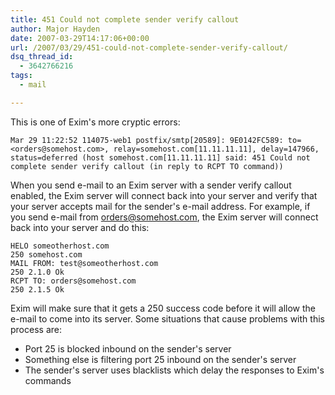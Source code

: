 ```yaml
---
title: 451 Could not complete sender verify callout
author: Major Hayden
date: 2007-03-29T14:17:06+00:00
url: /2007/03/29/451-could-not-complete-sender-verify-callout/
dsq_thread_id:
  - 3642766216
tags:
  - mail

---
```

This is one of Exim's more cryptic errors:

```
Mar 29 11:22:52 114075-web1 postfix/smtp[20589]: 9E0142FC589: to=<orders@somehost.com>, relay=somehost.com[11.11.11.11], delay=147966, status=deferred (host somehost.com[11.11.11.11] said: 451 Could not complete sender verify callout (in reply to RCPT TO command))
```

When you send e-mail to an Exim server with a sender verify callout enabled, the Exim server will connect back into your server and verify that your server accepts mail for the sender's e-mail address. For example, if you send e-mail from orders@somehost.com, the Exim server will connect back into your server and do this:

```
HELO someotherhost.com
250 somehost.com
MAIL FROM: test@someotherhost.com
250 2.1.0 Ok
RCPT TO: orders@somehost.com
250 2.1.5 Ok
```

Exim will make sure that it gets a 250 success code before it will allow the e-mail to come into its server. Some situations that cause problems with this process are:

* Port 25 is blocked inbound on the sender's server
* Something else is filtering port 25 inbound on the sender's server
* The sender's server uses blacklists which delay the responses to Exim's commands
